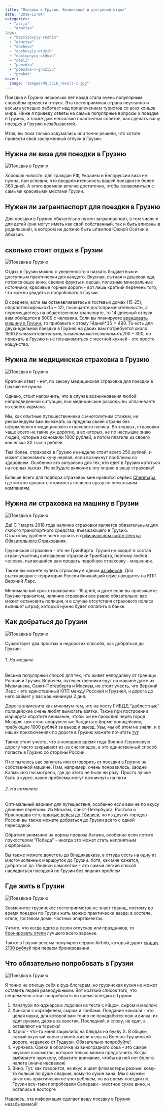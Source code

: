 ```yaml
---
title: "Поездка в Грузию. Безвизовый и доступный отдых"
date: "2018-11-04"
categories: 
  - "azija"
  - "gruziya"
tags: 
  - "bezvizovyiy-rezhim"
  - "gruziya"
  - "deshevo"
  - "deshevyiy-otdyih"
  - "dostupnyiy-otdyih"
  - "oteli"
  - "poezdka"
  - "poezdka-v-gruziyu"
  - "prokat"
cover:
  image: "images/MG_5516_result-2.jpg"
---
```


Поездка в Грузию несколько лет назад стала очень популярным способом провести отпуск. Эта гостеприимная страна неустанно и весьма успешно работает над привлечением туристов со всех концов мира. Ниже я приведу ответы на самые популярные вопросы о поездке в Грузию, а также дам несколько практичных советов, как сделать вашу поездку в Грузию незабываемой.

<!--more-->

Итак, вы пока только задумались или точно решили, что хотите провести свой заслуженный отпуск в Грузии.

## Нужна ли виза для поездки в Грузию

![Поездка в Грузию](images/MG_5512_result.jpg)

Хорошая новость: для граждан РФ, Украины и Белоруссии виза не нужна, при условии, что продолжительность вашей поездки не более 360 дней. А этого времени вполне достаточно, чтобы ознакомиться с самыми красивыми местами Грузии.

## Нужен ли загранпаспорт для поездки в Грузию

Для поездки в Грузию обязательно нужен загранпаспорт, в том числе и для детей (они могут иметь как свой собственный, так и быть вписаны в родильский), в котором не должно быть штампов Южной Осетии и Абхазии.

## сколько стоит отдых в Грузии

![Поездка в Грузию](images/MG_6071_result.jpg)

Отдых в Грузии можно с уверенностью назвать бюджетным и доступным практически для каждого. Вкусная, сытная и дешевая еда, потрясающее вино, свежие фрукты и овощи, полезные минеральные источники, красивые горные дороги - вот лишь краткий перечень того, что можно увидеть и попробовать в Грузии.

В среднем, если вы останавливаетесь в гостевых домах (15-25$), обедаете в кафешках (5-12$), посещаете достопримечательности, а перемещаетесь на общественном транспорте, то 14-дневный отпуск вам обойдется в 500$ с человека. Если вы планируете [арендовать машину в Грузии](https://www.momondo.ru/prokat-avto/Tbilisi-24544), то прибавьте к этому 14дней\*35$=490$. То есть для двухнедельной поездки в Грузию на двоих вам потребуется около 1500$. Если вы готовите сами, то смело можете сэкономить 200-300$, но приехать в Грузию и не познакомиться с местной кухней - это просто кощунство.

## Нужна ли медицинская страховка в Грузию

![Поездка в Грузию](images/MG_5508_result.jpg)

Краткий ответ - нет, по закону медицинская страховка для поездки в Грузию не нужна.

Однако, стоит напомнить, что в случае возникновения любой непредвиденной ситуации, все медицинские расходы вы оплачиваете из своего кармана.

Мы, как опытные путешественники с многолетним стажем, не рекомендуем вам выезжать за пределы своей страны без оформленного медицинского страхового полиса. Во-первых, страховки чаще всего не такие уж дорогие, а во-вторых, не по наслышке знаю людей, которые экономили 1000 рублей, а потом платили из своего кошелька 30 тысяч рублей.

Тем более, страховка в Грузию на неделю стоит всего 250 рублей, и может сэкономить кучу нервов, если возникнут проблемы со здоровьем. Особенно это актуально для тех, кто едет в Грузию кататься на горных лыжах. Не забудьте включить эту опцию в вашу страховку!

Больше всего для подбора страховок мне нравится сервис [Cherehapa](https://c24.travelpayouts.com/click?shmarker=25257&promo_id=659&source_type=customlink&type=click&custom_url=https%3A%2F%2Fcherehapa.ru%2F), где можно сравнить стоимость полисов сразу по нескольким компаниям.

<script src="//c24.travelpayouts.com/content?promo_id=1497&amp;shmarker=25257&amp;width=960" charset="utf-8"></script>

## Нужна ли страховка на машину в Грузии

![Поездка в Грузию](images/MG_5947-2-2_result.jpg)

Да! С 1 марта 2018 года наличие страховки является обязательным для любого транспортного средства, въезжающего в Грузию. Страховку удобнее всего купить на [официальном сайте Центра Обязательного Страхования](https://www.tpl.ge/ru).

Грузинская страховка - это не ГринКарта. Грузия не входит в состав стран-участниц соглашения страховки ГринКарта, поэтому любой человек, пытающийся вам продать подобную страховку - мошенник.

Также вы можете купить страховку в одном [из офисов](https://www.tpl.ge/ru/tochkiprodaji). Для въезжающих с территории России ближайший офис находится на КПП Верхний Ларс.

Минимальный срок страхования - 15 дней, и даже если вы проезжаете Грузию транзитом, наличие страховки все равно обязательно: вас может остановить полиция, и в случае отсутствия страхового полиса выпишет штраф, который нужно будет оплатить в банке.

## Как добраться до Грузии

![Поездка в Грузию](images/MG_5732_result.jpg)

Существует два простых и недорогих способа, как добраться до Грузии:

###### 1. На машине

Весьма популярный способ для тех, что живет неподалеку от границы России и Грузии. Впрочем, путешественники едут на машине даже из Мурманска, Санкт-Петербурга и Москвы, но стоит учесть, что Верхний Ларс - это единственный КПП между Россией и Грузией, и дорога до него займет у вас как минимум 2 дня.

Дорога знаменита как минимум тем, что на посту ГИБДД "доблестные" полицейские очень любят вымогать взятки. Также при построении маршрута обратите внимание, чтобы он не проходил через город Моздок: там стоят вооруженные бандиты в форме полицейских, требующие 1000 рублей за въезд и выезд. Увы, мы об этом не знали, и о наших приключениях по дороге в Грузию можете почитать [тут](https://vk.com/vodpop?w=wall-58779921_5447).

Также стоит учесть, что в холодное время года Военно-Грузинскую дорогу часто закрывают из-за снегопадов, а это единственный способ попасть в Грузию со стороны России.

Я не пытаюсь вас запугать или отговорить от поездки в Грузию на собственной машине. Нам, например, очень понравилось, заодно Калмыкию посмотрели, где до этого не были ни разу. Просто лучше быть в курсе, какие проблемы могут возникнуть на пути.

###### 2\. На самолете

Оптимальный вариант для путешествия, особенно если вам не по вкусу длинные перегоны. Из Москвы, Санкт-Петербурга, Ростова и Краснодара есть [прямые рейсы до Тбилиси](https://www.momondo.ru/aviabilety/tbilisi), но из других городов России вы также можете добраться до Грузии всего с одной пересадкой.

Обратите внимание на нормы провоза багажа, особенно если летите лоукостером "Победа" - иногда это может стать неприятным сюрпризом.

Вы также можете долететь до Владикавказа, а оттуда сесть на одну из многочисленных маршруток до Грузии. Хотя, как мне кажется, добраться до Тбилиси самолетом - это самый легкий способ насладиться поездкой по Грузии без лишних проблем.

## Где жить в Грузии

![Поездка в Грузию](images/MG_5549-2-2_result.jpg)

Знаменитое грузинское гостеприимство не знает границ, поэтому во время поездки по Грузии жить можно практически везде: в хостеле, отеле, гостевом доме, частных апартаментах.

Учтите, что когда едете в сезон отпусков или праздников, то [бронировать отели](https://www.momondo.ru/oteli/) лучшего всего заранее.

Также в Грузии весьма популярен сервис Airbnb, который дарит [скидку 2100 рублей](http://www.airbnb.ru/c/alexandrab4058) при первом бронировании.

## Что обязательно попробовать в Грузии

![Поездка в Грузию](images/gqzcimsdtocrg2xpgkp6_result.jpg)

Я точно не отношу себя к фуд-блогерам, но грузинская кухня не может оставить людей равнодушными. Вот краткий список того, что непременно стоит попробовать во время поездки в Грузии:

1. Хачапури по-аджарски: лодочки из теста с яйцом, сыром и маслом
2. Хинкали с картофелем, сыром и грибами. Поедание хинкали - это целая наука, для которой вам точно не понадобятся нож и вилка: их едят руками, держа за хвостик. Последний, к слову, не едят, а оставляют на тарелке!
3. Харчо - что-то меня зациклило на блюдах на букву Х. В общем, самый вкусный харчо в моей жизни я ела на Военно-Грузинской дороге, недалеко от Гудаури. Обязательно попробуйте!
4. Чурчхела. Орехи в оболочке из виноградного сока - это самое вкусное лакомство, которое только можно представить. Когда выбираете чурчхелу, обратите внимание, чтобы на ней нет белого налета (иначе несвежая)
5. Вино. Тут, как говорится, на вкус и цвет фломастеры разные: кому-то больше по душе сладкие, кому-то сухие вина. Мы с мужем алкоголь практически не употребляем, но во время поездки по Грузии все-таки попробовали Саперави - местное сухое вино, и остались в восторге

Надеюсь, эта информация сделает вашу поездку в Грузию незабываемой!
